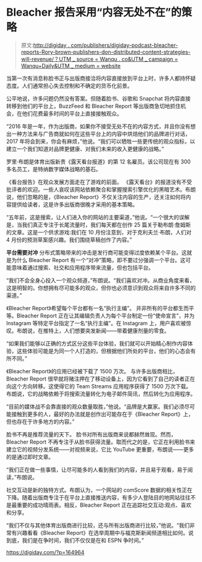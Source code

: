 # Bleacher 报告采用“内容无处不在”的策略

> 原文:[http://digiday . com/publishers/digiday-podcast-bleacher-reports-Rory-brown-publishers-don-distributed-content-strategies-will-revenue/？UTM _ source = Wanqu . co&UTM _ campaign = Wanqu+Daily&UTM _ medium = website](http://digiday.com/publishers/digiday-podcast-bleacher-reports-rory-brown-publishers-dont-distributed-content-strategies-will-regret/?utm_source=wanqu.co&utm_campaign=Wanqu+Daily&utm_medium=website)

当第一次有消息称脸书正与出版商接洽将内容直接放到平台上时，许多人都持怀疑态度。人们通常担心失去控制和不确定的货币化前景。

公平地说，许多问题仍然没有答案。但随着脸书、谷歌和 Snapchat 将内容直接转移到他们的平台上，BuzzFeed 和 Bleacher Report 等出版商急切地抓住机会，在他们花费最多时间的平台上直接接触观众。

“2016 年是一年，作为出版商，如果你不接受无处不在的内容方式，并且你没有想出一种方法来与广告商就如何在这些平台上的内容中烘焙他们的品牌进行对话，2017 年将会到来，你会有麻烦，”他说。“我们可以牺牲一些更传统的观众指标，以建立一个我们知道对品牌更健康、对我们未来的收入更健康的战略。”

罗里·布朗是体育出版新贵《露天看台报道》的第 12 名雇员。该公司现在有 300 多名员工，是特纳数字媒体战略的基石。

《看台报告》在观众发展方面走在了游戏的前面。
《露天看台》的报道没有不受批评者的欢迎。一些人哀叹该网站依赖聚合和掌握搜索引擎优化的黑暗艺术。布朗说，他们忽略的是，《Bleacher Report》不仅关注内容的生产，还关注如何将内容提供给读者，这是许多出版商很晚才采用的基本策略。

“五年前，这是搜索，让人们进入你的网站的主要渠道，”他说。“一个很大的误解是，当我们真正专注于长尾流量时，我们每天都在创作 25 篇关于勒布朗·詹姆斯的文章。这是一个供求游戏:我们在 10 月份注意到，对于克利夫兰·布朗，人们对 4 月份的预测草案感兴趣。我们围绕草稿创作了内容。”

**平台需要对冲**
分布式策略带来的冲击是发行商可能变得过度依赖某个平台。这就是为什么 Bleacher Report 有一个“对冲”策略，即不要过分强调一个平台。这可能意味着通过搜索、社交和应用程序带来流量，但也包括平台。

“我们不会全身心投入一个观众频道，”布朗说。“我们喜欢对冲。从商业角度来看，这是明智的。你想拥有尽可能多的观众，但你也必须意识到观众将来自许多不同的渠道。”

《Bleacher Report》希望每个平台都有一名“执行主编”。
并非所有的平台都生而平等。Bleacher Report 正在让其编辑负责人为每个平台制定一份“使命宣言”，并为 Instagram 等特定平台指定了一名“执行主编”。在 Instagram 上，用户喜欢被惊叹。布朗说，在推特上，人们想要突发新闻——带着健康剂量的零食。

“如果我们能够以正确的方式区分这些平台体验，我们就可以开始精心制作内容体验，这些体验可能是为同一个人打造的，但根据他们所处的平台，他们的心态会有所不同。”

《Bleacher Report》的应用已经被下载了 1500 万次。
与许多出版商相比，Bleacher Report 很早就将赌注押在了移动设备上，因为它看到了自己的读者正在向这个方向转移。这使得它的 Team Streams 应用程序获得了 1500 万次下载。布朗说，它的战略依赖于将搜索流量转化为电子邮件简讯，然后转化为应用程序。

“目前的媒体战不会靠直接的观众数量取胜，”他说。“品牌是大赢家。我们必须尽可能接触到更多的人，最好的办法就是创作出可能存在于《Bleacher Report》上，但也存在于许多地方的内容。”

脸书不再是推荐流量的天下。
脸书对所有出版商来说都赫然耸现。然而，Bleacher Report 不再专注于从脸书获得流量。取而代之的是，它正在利用脸书来建立它的视频分发系统——对视频来说，它比 YouTube 更重要，布朗说——更多的是通过即时文章。

“我们正在做一些事情，让尽可能多的人看到我们的内容，并且易于观看，易于阅读，”布朗说。

社交互动是新的独特方式。布朗认为，一个网站的 comScore 数据的相关性正在下降。随着出版商专注于在平台上直接推送内容，有多少人登陆目的地网站往往不是最重要的成功晴雨表。相反，Bleacher Report 正在追踪社交互动:观点、喜欢和分享。

“我们不仅与其他体育出版商进行比较，还与所有出版商进行比较，”他说。“我们非常有兴趣看看《Bleacher Report》在选举周期中与福克斯新闻频道相比如何。说到底，我们是在争时间，我们不仅仅是在和 ESPN 争时间。”

https://digiday.com/?p=164964